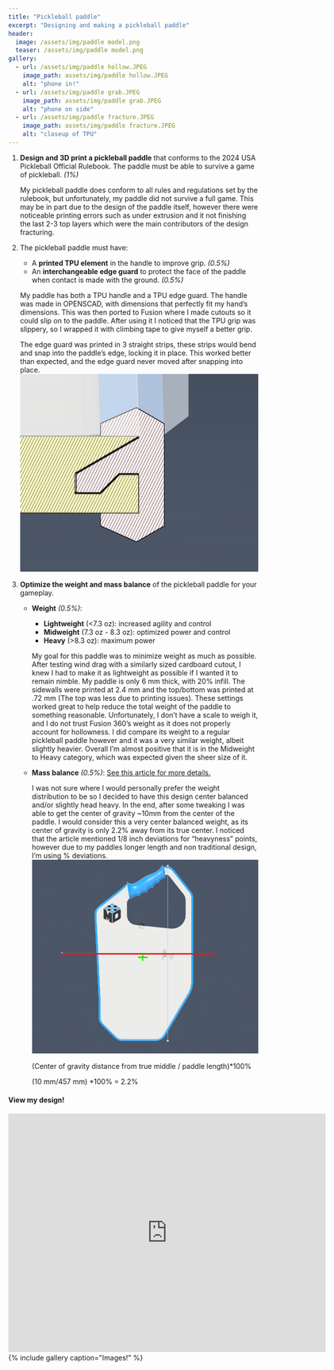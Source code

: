 ```yaml
---
title: "Pickleball paddle"
excerpt: "Designing and making a pickleball paddle"
header:
  image: /assets/img/paddle model.png
  teaser: /assets/img/paddle model.png
gallery:
  - url: /assets/img/paddle hollow.JPEG
    image_path: assets/img/paddle hollow.JPEG
    alt: "phone in!"
  - url: /assets/img/paddle grab.JPEG
    image_path: assets/img/paddle grab.JPEG
    alt: "phone on side"
  - url: /assets/img/paddle fracture.JPEG
    image_path: assets/img/paddle fracture.JPEG
    alt: "closeup of TPU"
---
```



1. **Design and 3D print a pickleball paddle** that conforms to the 2024 USA Pickleball Official Rulebook. The paddle must be able to survive a game of pickleball. *(1%)*

   My pickleball paddle does conform to all rules and regulations set by the rulebook, but unfortunately, my paddle did not survive a full game.  This may be in part due to the design of the paddle itself, however there were noticeable printing errors such as under extrusion and it not finishing the last 2-3 top layers which were the main contributors of the design fracturing.

2. The pickleball paddle must have:
   - A **printed TPU element** in the handle to improve grip. *(0.5%)*
   - An **interchangeable edge guard** to protect the face of the paddle when contact is made with the ground. *(0.5%)*

   My paddle has both a TPU handle and a TPU edge guard.  The handle was made in OPENSCAD, with dimensions that perfectly fit my hand’s dimensions.  This was then ported to Fusion where I made cutouts so it could slip on to the paddle.  After using it I noticed that the TPU grip was slippery, so I wrapped it with climbing tape to give myself a better grip.

   The edge guard was printed in 3 straight strips, these strips would bend and snap into the paddle’s edge, locking it in place.  This worked better than expected, and the edge guard never moved after snapping into place.
   <img src="https://github.com/1Mattchu/MatthewDeLuna.github.io/blob/main/assets/img/paddle edge.png?raw=true" alt="paddle edge" width="600">
    

3. **Optimize the weight and mass balance** of the pickleball paddle for your gameplay.
   - **Weight** *(0.5%)*:
     - **Lightweight** (<7.3 oz): increased agility and control
     - **Midweight** (7.3 oz - 8.3 oz): optimized power and control
     - **Heavy** (>8.3 oz): maximum power

     My goal for this paddle was to minimize weight as much as possible. After testing wind drag with a similarly sized cardboard cutout, I knew I had to make it as lightweight as possible if I wanted it to remain nimble.  My paddle is only 6 mm thick, with 20% infill.  The sidewalls were printed at 2.4 mm and the top/bottom was printed at .72 mm (The top was less due to printing issues).  These settings worked great to help reduce the total weight of the paddle to something reasonable.  Unfortunately, I don’t have a scale to weigh it, and I do not trust Fusion 360’s weight as it does not properly account for hollowness.  I did compare its weight to a regular pickleball paddle however and it was a very similar weight, albeit slightly heavier.  Overall I’m almost positive that it is in the Midweight to Heavy category, which was expected given the sheer size of it.

   - **Mass balance** *(0.5%)*: [See this article for more details.](https://www.thedinkpickleball.com/paddle-swingweight-performance/)

     I was not sure where I would personally prefer the weight distribution to be so I decided to have this design center balanced and/or slightly head heavy.  In the end, after some tweaking I was able to get the center of gravity ~10mm from the center of the paddle.  I would consider this a very center balanced weight, as its center of gravity is only 2.2% away from its true center.  I noticed that the article mentioned 1/8 inch deviations for “heavyness” points, however due to my paddles longer length and non traditional design, I’m using % deviations.
     <img src="https://github.com/1Mattchu/MatthewDeLuna.github.io/blob/main/assets/img/paddle gravity.png?raw=true" alt="slicer settings" width="600">

     (Center of gravity distance from true middle / paddle length)*100% 

     (10 mm/457 mm) *100% = 2.2%



#### View my design!
<iframe src="https://vanderbilt643.autodesk360.com/shares/public/SH512d4QTec90decfa6e6b828f81181514a0?mode=embed" width="640" height="480" allowfullscreen="true" webkitallowfullscreen="true" mozallowfullscreen="true"  frameborder="0"></iframe>
{% include gallery caption="Images!" %}

